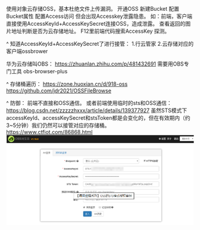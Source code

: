 使用对象云存储OSS，基本杜绝文件上传漏洞。
    开通OSS
    新建Bucket
    配置Bucket属性
    配置Access访问
但会出现Accesskey泄露隐患。
如：前端，客户端直接使用AccessKeyId+AccessKeySecret连接OSS，造成泄露。
查看返回的图片地址判断是否为云存储地址。
F12里前端代码搜索AccessKey 探测。

^
知道AccessKeyId+AccessKeySecret了进行接管：
1.行云管家
2.云存储对应的客户端ossbrower

华为云存储叫OBS：
<https://zhuanlan.zhihu.com/p/481432691>
需要用OBS专门工具 obs-browser-plus

^
存储桶遍历：
<https://zone.huoxian.cn/d/918-oss>
<https://github.com/jdr2021/OSSFileBrowse>



^
防御：
前端不直接和OSS通信。
或者前端使用临时的sts和OSS通信：<https://blog.csdn.net/zzzzzhxxx/article/details/139377927>
虽然STS模式下accessKeyId、accessKeySecret和stsToken都是会变化的，但在有效期内（约3\~5分钟）我们仍然可以接管对应的存储桶。
<https://www.ctfiot.com/86868.html>
![](.topwrite/assets/image_1728817404547.png)



